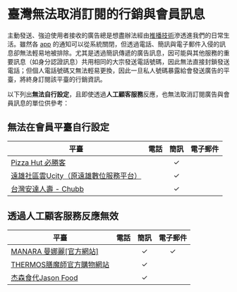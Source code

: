 # 臺灣無法取消訂閱的行銷與會員訊息

主動發送、強迫使用者接收的廣告總是想盡辦法經由[推播技術](https://zh.wikipedia.org/wiki/%E6%8E%A8%E9%80%81%E6%8A%80%E6%9C%AF)滲透進我們的日常生活。雖然各 [app](https://zh.wikipedia.org/wiki/%E6%B5%81%E5%8B%95%E6%87%89%E7%94%A8%E7%A8%8B%E5%BC%8F) 的通知可以從系統關閉，但透過電話、簡訊與電子郵件入侵的訊息卻無法輕易地被排除。尤其是透過簡訊傳遞的廣告訊息，因可能與其他服務的重要訊息（如身分認證訊息）共用相同的大宗發送電話號碼，因此無法直接封鎖發送電話；但個人電話號碼又無法輕易更換，因此一旦私人號碼暴露給會發送廣告的平臺，將終身訂閱該平臺的行銷資訊。

以下列出**無法自行設定**，且即使透過**人工顧客服務**反應，也無法取消訂閱廣告與會員訊息的單位供參考：

## 無法在會員平臺自行設定

| 平臺                                                         | 電話 | 簡訊 | 電子郵件 |
| ------------------------------------------------------------ | :--: | :--: | :------: |
| [Pizza Hut 必勝客](https://www.pizzahut.com.tw/)             |      |  ✓   |          |
| [遠雄社區雲Ucity（原遠雄數位服務平台）](https://www.u-city.com.tw/) |      |  ✓   |          |
| [台灣安達人壽 - Chubb](https://www.chubb.com/)               |      |  ✓   |          |

## 透過人工顧客服務反應無效

| 平臺                                                        | 電話 | 簡訊 | 電子郵件 |
| ----------------------------------------------------------- | :--: | :--: | :------: |
| [MANARA 曼娜麗[官方網站]](https://www.manara.asia/)         |      |  ✓   |    ✓     |
| [THERMOS膳魔師官方購物網站](https://www.thermos-eshop.com/) |      |  ✓   |          |
| [杰森食代Jason Food](https://www.jasonfood.com.tw/)         |      |  ✓   |          |
